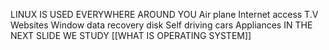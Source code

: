 LINUX IS USED EVERYWHERE AROUND YOU
Air plane 
Internet access
T.V 
Websites
Window data recovery disk
Self driving cars
Appliances
IN THE NEXT SLIDE WE STUDY [[WHAT IS OPERATING SYSTEM]]

